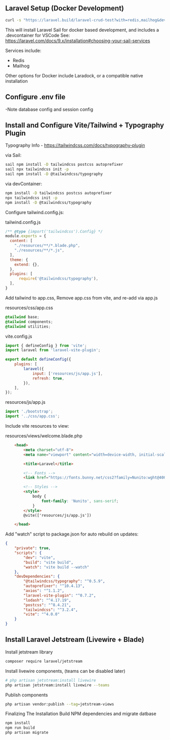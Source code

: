 ## Laravel Setup (Docker Development)

```bash
curl -s "https://laravel.build/laravel-crud-test?with=redis,mailhog&devcontainer" | bash
```

This will install Laravel Sail for docker based development, and includes a .devcontainer for VSCode
See: https://laravel.com/docs/9.x/installation#choosing-your-sail-services

Services include:
- Redis
- Mailhog

Other options for Docker include Laradock, or a compatible native installation 

## Configure .env file

-Note database config and session config

## Install and Configure Vite/Tailwind + Typography Plugin

Typography Info - https://tailwindcss.com/docs/typography-plugin

via Sail:

```bash
sail npm install -D tailwindcss postcss autoprefixer
sail npx tailwindcss init -p
sail npm install -D @tailwindcss/typography
```

via devContainer:

```bash
npm install -D tailwindcss postcss autoprefixer
npx tailwindcss init -p
npm install -D @tailwindcss/typography
```

Configure tailwind.config.js:

tailwind.config.js
```js
/** @type {import('tailwindcss').Config} */
module.exports = {
  content: [
    "./resources/**/*.blade.php",
    "./resources/**/*.js",
  ],
  theme: {
    extend: {},
  },
  plugins: [
      require('@tailwindcss/typography'),
  ],
}
```

Add tailwind to app.css, Remove app.css from vite, and re-add via app.js

resources/css/app.css
```css
@tailwind base;
@tailwind components;
@tailwind utilities;
```


vite.config.js
```js
import { defineConfig } from 'vite';
import laravel from 'laravel-vite-plugin';

export default defineConfig({
    plugins: [
        laravel({
            input: ['resources/js/app.js'],
            refresh: true,
        }),
    ],
});
```

resources/js/app.js
```js
import './bootstrap';
import '../css/app.css';
```


Include vite resources to view:

resources/views/welcome.blade.php
```html
    <head>
        <meta charset="utf-8">
        <meta name="viewport" content="width=device-width, initial-scale=1">

        <title>Laravel</title>

        <!-- Fonts -->
        <link href="https://fonts.bunny.net/css2?family=Nunito:wght@400;600;700&display=swap" rel="stylesheet">

        <!-- Styles -->
        <style>
            body {
                font-family: 'Nunito', sans-serif;
            }
        </style>
        @vite(['resources/js/app.js'])

    </head>
```

Add "watch" script to package.json for auto rebuild on updates:

```json
{
    "private": true,
    "scripts": {
        "dev": "vite",
        "build": "vite build",
        "watch": "vite build --watch"
    },
    "devDependencies": {
        "@tailwindcss/typography": "^0.5.9",
        "autoprefixer": "^10.4.13",
        "axios": "^1.1.2",
        "laravel-vite-plugin": "^0.7.2",
        "lodash": "^4.17.19",
        "postcss": "^8.4.21",
        "tailwindcss": "^3.2.4",
        "vite": "^4.0.0"
    }
}
```

## Install Laravel Jetstream (Livewire + Blade)

Install jetstream library
```bash
composer require laravel/jetstream
```

Install livewire components, (teams can be disabled later)
```bash
# php artisan jetstream:install livewire
php artisan jetstream:install livewire --teams
```

Publish components
```bash
php artisan vendor:publish --tag=jetstream-views
```

Finalizing The Installation
Build NPM dependencies and migrate datbase

```bash
npm install
npm run build
php artisan migrate
```